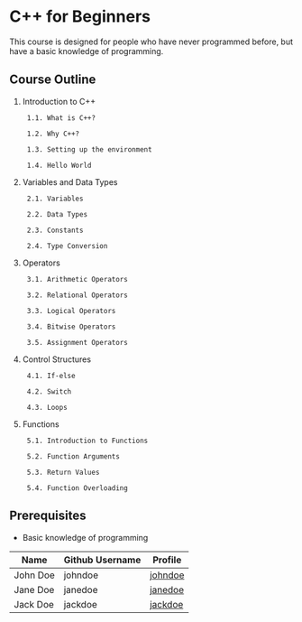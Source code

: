 <!-- 
This document describes a course on C++ for Synopsys employees.
It assumes a basic knowledge of programming, but no previous experience with C++.
-->

# C++ for Beginners

This course is designed for people who have never programmed before, but have a basic knowledge of programming.

## Course Outline

1. Introduction to C++

        1.1. What is C++?
        
        1.2. Why C++?
        
        1.3. Setting up the environment
        
        1.4. Hello World
2. Variables and Data Types
    
        2.1. Variables
        
        2.2. Data Types
        
        2.3. Constants
        
        2.4. Type Conversion
3. Operators
    
        3.1. Arithmetic Operators
        
        3.2. Relational Operators
        
        3.3. Logical Operators
        
        3.4. Bitwise Operators
        
        3.5. Assignment Operators

4. Control Structures
        
        4.1. If-else
        
        4.2. Switch
        
        4.3. Loops
5. Functions
    
        5.1. Introduction to Functions
        
        5.2. Function Arguments
        
        5.3. Return Values
        
        5.4. Function Overloading


## Prerequisites

- Basic knowledge of programming

<!-- Generate a table of authors with the following columns:
name, github username, and a link to the github profile
-->
| Name | Github Username | Profile |
| ---- | --------------- | ------- |
| John Doe | johndoe | [johndoe](http://microsot.com)
| Jane Doe | janedoe | [janedoe](http://microsot.com)
| Jack Doe | jackdoe | [jackdoe](http://microsot.com)
